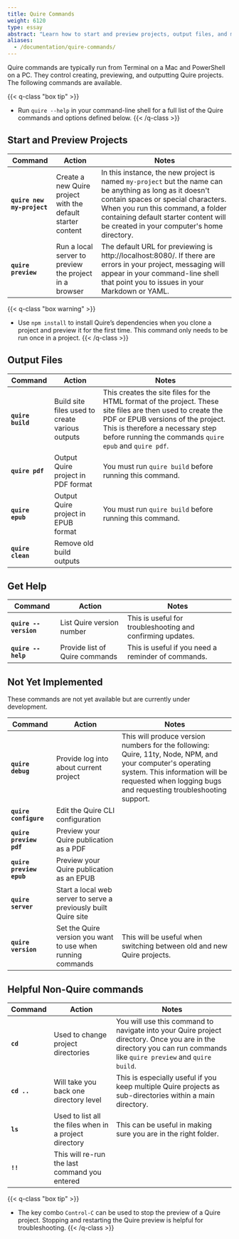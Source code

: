 ```yaml
---
title: Quire Commands
weight: 6120
type: essay
abstract: "Learn how to start and preview projects, output files, and more"
aliases:
  - /documentation/quire-commands/
---
```


Quire commands are typically run from Terminal on a Mac and PowerShell on a PC. They control creating, previewing, and outputting Quire projects. The following commands are available.

{{< q-class "box tip" >}}
- Run `quire --help` in your command-line shell for a full list of the Quire commands and options defined below.
{{< /q-class >}}

## Start and Preview Projects

| Command       | Action   | Notes              |
| ------------- | -------- | ------------------ |
| **`quire new my-project`** | Create a new Quire project with the default starter content | In this instance, the new project is named `my-project` but the name can be anything as long as it doesn't contain spaces or special characters. When you run this command, a folder containing default starter content will be created in your computer's home directory. |
| **`quire preview`** | Run a local server to preview the project in a browser | The default URL for previewing is http://localhost:8080/. If there are errors in your project, messaging will appear in your command-line shell that point you to issues in your Markdown or YAML. |


{{< q-class "box warning" >}}
- Use `npm install` to install Quire’s dependencies when you clone a project and preview it for the first time. This command only needs to be run once in a project.
{{< /q-class >}}


## Output Files

| Command       | Action   | Notes              |
| ------------- | -------- | ------------------ |
| **`quire build`** | Build site files used to create various outputs | This creates the site files for the HTML format of the project. These site files are then used to create the PDF or EPUB versions of the project. This is therefore a necessary step before running the commands `quire epub` and `quire pdf`.|
| **`quire pdf`** | Output Quire project in PDF format | You must run `quire build` before running this command. |
| **`quire epub`** | Output Quire project in EPUB format | You must run `quire build` before running this command. |
| **`quire clean`** | Remove old build outputs | |

## Get Help

| Command       | Action   | Notes              |
| ------------- | -------- | ------------------ |
| **`quire --version`** | List Quire version number | This is useful for troubleshooting and confirming updates. |
| **`quire --help`** | Provide list of Quire commands | This is useful if you need a reminder of commands. |


## Not Yet Implemented

These commands are not yet available but are currently under development.

| Command       | Action   | Notes              |
| ------------- | -------- | ------------------ |
| **`quire debug`** | Provide log into about current project | This will produce version numbers for the following: Quire, 11ty, Node, NPM, and your computer's operating system. This information will be requested when logging bugs and requesting troubleshooting support. |
| **`quire configure`** | Edit the Quire CLI configuration | |
| **`quire preview pdf`** | Preview your Quire publication as a PDF |
| **`quire preview epub`** | Preview your Quire publication as an EPUB |
| **`quire server`** | Start a local web server to serve a previously built Quire site | |
| **`quire version`** | Set the Quire version you want to use when running commands | This will be useful when switching between old and new Quire projects. |

## Helpful Non-Quire commands

| Command       | Action   | Notes              |
| ------------- | -------- | ------------------ |
| **`cd`** | Used to change project directories | You will use this command to navigate into your Quire project directory. Once you are in the directory you can run commands like `quire preview` and `quire build`. |
|  **`cd ..`** | Will take you back one directory level | This is especially useful if you keep multiple Quire projects as sub-directories within a main directory. |
| **`ls`** | Used to list all the files when in a project directory | This can be useful in making sure you are in the right folder. |
|  **`!!`** | This will re-run the last command you entered | |

{{< q-class "box tip" >}}
- The key combo `Control-C` can be used to stop the preview of a Quire project. Stopping and restarting the Quire preview is helpful for troubleshooting.
{{< /q-class >}}
